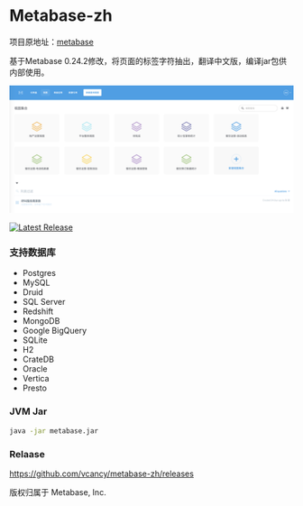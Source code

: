 # Metabase-zh
项目原地址：[metabase](https://github.com/metabase/metabase)

基于Metabase 0.24.2修改，将页面的标签字符抽出，翻译中文版，编译jar包供内部使用。

![Metabase Product Screenshot](https://github.com/vcancy/metabase4zh-release/blob/master/metabse4jar.png)

[![Latest Release](https://img.shields.io/github/release/vcancy/metabase-zh.svg?label=latest%20release)](https://github.com/vcancy/metabase-zh/releases)

### 支持数据库

- Postgres
- MySQL
- Druid
- SQL Server
- Redshift
- MongoDB
- Google BigQuery
- SQLite
- H2
- CrateDB
- Oracle
- Vertica
- Presto

### JVM Jar

```sh
java -jar metabase.jar
```

### Relaase

https://github.com/vcancy/metabase-zh/releases


版权归属于 Metabase, Inc.
